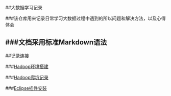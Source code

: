 ##大数据学习记录

###该仓库用来记录日常学习大数据过程中遇到的所以问题和解决方法，以及心得体会

###文档采用标准Markdown语法
----
##记录连接

###[Hadoop环境搭建](#)

###[Hadoop爬坑记录](https://github.com/FunnyWuLoveLife/HadoopLearningRecord/blob/master/ProblemRecord.md)

###[Eclipse插件安装](https://github.com/FunnyWuLoveLife/BigDataLearningRecord/blob/master/EclipseConnectRemoteHadoop.md)